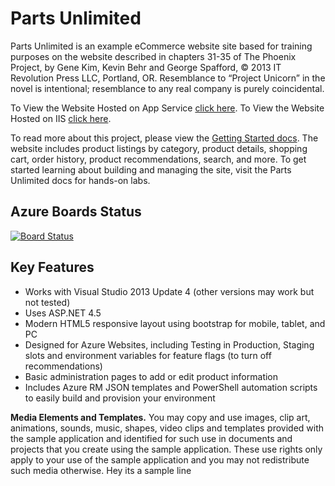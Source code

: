 # Parts Unlimited

Parts Unlimited is an example eCommerce website site based for training purposes on the website described in chapters 31-35 of The Phoenix Project, by Gene Kim, Kevin Behr and George Spafford, © 2013 IT Revolution Press LLC, Portland, OR. Resemblance to “Project Unicorn” in the novel is intentional; resemblance to any real company is purely coincidental.

To View the Website Hosted on App Service [click here](https://partsunlimitted.azurewebsites.net/).
To View the Website Hosted on IIS [click here](http://partsunlimited.eastus.cloudapp.azure.com/).

To read more about this project, please view the [Getting Started docs](docs/GettingStarted.md). The website includes product listings by category, product details, shopping cart, order history, product recommendations, search, and more.  To get started learning about building and managing the site, visit the Parts Unlimited docs for hands-on labs. 

## Azure Boards Status

[![Board Status](https://dev.azure.com/grensdevops/ef23d94d-8cee-4810-9b1d-ac44f6cd1d98/b57bdb9c-7b9e-487e-9c43-10497121a163/_apis/work/boardbadge/1b6cf46c-4a64-4d0b-ad95-e4e0675ee2d7?columnOptions=1)](https://dev.azure.com/grensdevops/ef23d94d-8cee-4810-9b1d-ac44f6cd1d98/_boards/board/t/b57bdb9c-7b9e-487e-9c43-10497121a163/Microsoft.RequirementCategory/)


## Key Features
- Works with Visual Studio 2013 Update 4 (other versions may work but not tested)
- Uses ASP.NET 4.5
- Modern HTML5 responsive layout using bootstrap for mobile, tablet, and PC
- Designed for Azure Websites, including Testing in Production, Staging slots and environment variables for feature flags (to turn off recommendations)
- Basic administration pages to add or edit product information
- Includes Azure RM JSON templates and PowerShell automation scripts to easily build and provision your environment

**Media Elements and Templates.** You may copy and use images, clip art, animations, sounds, music, shapes, video clips and templates provided with the sample application and identified for such use in documents and projects that you create using the sample application. These use rights only apply to your use of the sample application and you may not redistribute such media otherwise.
Hey its a sample line

